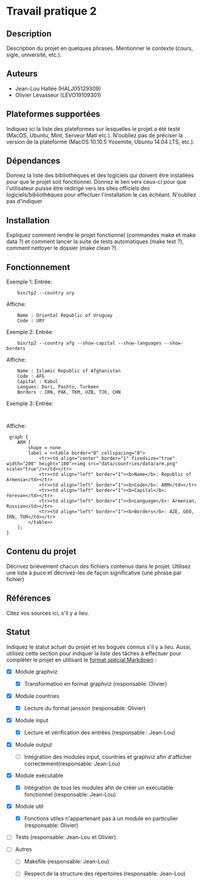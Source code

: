 # Travail pratique 2

## Description

Description du projet en quelques phrases.
Mentionner le contexte (cours, sigle, université, etc.).

## Auteurs

- Jean-Lou Hallée (HALJ05129309)
- Olivier Levasseur (LEVO19109301)

## Plateformes supportées

Indiquez ici la liste des plateformes sur lesquelles le projet a été testé
(MacOS, Ubuntu, Mint, Serveur Matl etc.). N'oubliez pas de préciser la version
de la plateforme (MacOS 10.10.5 Yosemite, Ubuntu 14.04 LTS, etc.).

## Dépendances

Donnez la liste des bibliothèques et des logiciels qui doivent être installées
pour que le projet soit fonctionnel. Donnez le lien vers ceux-ci pour que
l'utilisateur puisse être redirigé vers les sites officiels des
logiciels/bibliothèques pour effectuer l'installation le cas échéant. N'oubliez
pas d'indiquer

## Installation

Expliquez comment rendre le projet fonctionnel (commandes make et make data ?)
et comment lancer la suite de tests automatiques (make test ?), comment
nettoyer le dossier (make clean ?).

## Fonctionnement
Exemple 1:
Entrée:
~~~~
    bin/tp2 --country ury
~~~~

Affiche:
~~~~
    Name : Oriental Republic of Uruguay
    Code : URY
~~~~

Exemple 2:
Entrée:
~~~~
    bin/tp2 --country afg --show-capital --show-languages --show-borders
~~~~

Affiche:
~~~~   
    Name : Islamic Republic of Afghanistan
    Code : AFG
    Capital : Kabul
    Langues: Dari, Pashto, Turkmen
    Borders : IRN, PAK, TKM, UZB, TJK, CHN
~~~~

Exemple 3:
Entrée:
~~~~
     
~~~~

Affiche:
~~~~
 graph {
    ARM [
        shape = none
        label = <<table border="0" cellspacing="0">
            <tr><td align="center" border="1" fixedsize="true" width="200" height="100"><img src="data/countries/data/arm.png" scale="true"/></td></tr>
            <tr><td align="left" border="1"><b>Name</b>: Republic of Armenia</td></tr>
            <tr><td align="left" border="1"><b>Code</b>: ARM</td></tr>
            <tr><td align="left" border="1"><b>Capital</b>: Yerevan</td></tr>
            <tr><td align="left" border="1"><b>Language</b>: Armenian, Russian</td></tr>
            <tr><td align="left" border="1"><b>Borders</b>: AZE, GEO, IRN, TUR</td></tr>
        </table>>
    ];
}
~~~~

## Contenu du projet

Décrivez brièvement chacun des fichiers contenus dans le projet. Utilisez
une liste à puce et décrivez-les de façon significative (une phrase par
fichier)

## Références

Citez vos sources ici, s'il y a lieu.

## Statut

Indiquez le statut actuel du projet et les bogues connus s'il y a lieu. Aussi,
utilisez cette section pour indiquer la liste des tâches à effectuer pour
compléter le projet en utilisant le [format spécial
Markdown](https://docs.gitlab.com/ce/user/markdown.html#task-lists) :

- [x] Module graphviz

  - [x] Transformation en format graphviz (responsable: Olivier)

- [x] Module countries

  - [x] Lecture du format jansson (responsable: Olivier)

- [x] Module input

  - [x] Lecture et vérification des entrées (responsable : Jean-Lou) 

- [x] Module output

  - [ ] Intégration des modules input, countries et graphviz 
        afin d'afficher correctement(responsable: Jean-Lou)

- [x] Module exécutable

  - [x] Intégration de tous les modules afin de créer 
        un exécutable fonctionnel (responsable: Jean-Lou)

- [x] Module util

  - [x] Fonctions utiles n'appartenant pas à un module en particulier
        (responsable: Olivier)

- [ ] Tests (responsable: Jean-Lou et Olivier)


- [ ] Autres

  - [ ] Makefile (responsable: Jean-Lou)

  - [ ] Respect de la structure des répertoires (responsable: Jean-Lou)
